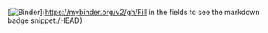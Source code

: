 [![Binder](https://mybinder.org/badge_logo.svg)](https://mybinder.org/v2/gh/Fill in the fields to see the markdown badge snippet./HEAD)
